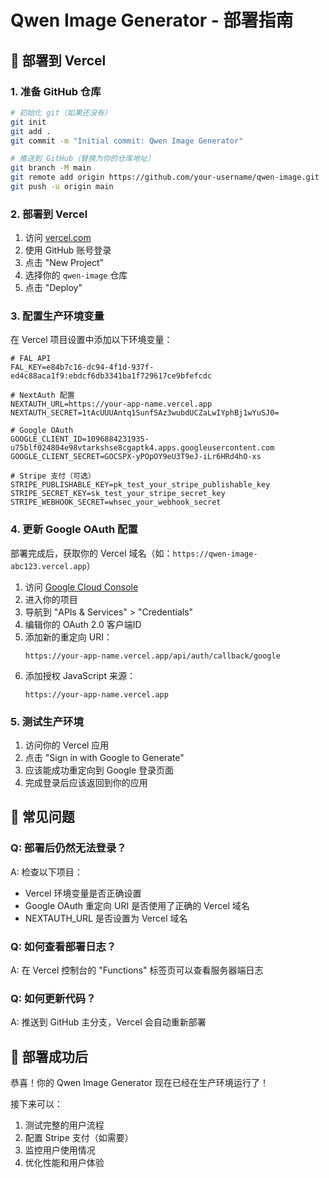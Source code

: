 # Qwen Image Generator - 部署指南

## 🎯 部署到 Vercel

### 1. 准备 GitHub 仓库

```bash
# 初始化 git（如果还没有）
git init
git add .
git commit -m "Initial commit: Qwen Image Generator"

# 推送到 GitHub（替换为你的仓库地址）
git branch -M main
git remote add origin https://github.com/your-username/qwen-image.git
git push -u origin main
```

### 2. 部署到 Vercel

1. 访问 [vercel.com](https://vercel.com)
2. 使用 GitHub 账号登录
3. 点击 "New Project"
4. 选择你的 `qwen-image` 仓库
5. 点击 "Deploy"

### 3. 配置生产环境变量

在 Vercel 项目设置中添加以下环境变量：

```env
# FAL API
FAL_KEY=e84b7c16-dc94-4f1d-937f-ed4c88aca1f9:ebdcf6db3341ba1f729617ce9bfefcdc

# NextAuth 配置
NEXTAUTH_URL=https://your-app-name.vercel.app
NEXTAUTH_SECRET=1tAcUUUAntq1SunfSAz3wubdUCZaLwIYphBj1wYuSJ0=

# Google OAuth
GOOGLE_CLIENT_ID=1096884231935-u75blf024804e98vtarkshse8cgaptk4.apps.googleusercontent.com
GOOGLE_CLIENT_SECRET=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

# Stripe 支付（可选）
STRIPE_PUBLISHABLE_KEY=pk_test_your_stripe_publishable_key
STRIPE_SECRET_KEY=sk_test_your_stripe_secret_key
STRIPE_WEBHOOK_SECRET=whsec_your_webhook_secret
```

### 4. 更新 Google OAuth 配置

部署完成后，获取你的 Vercel 域名（如：`https://qwen-image-abc123.vercel.app`）

1. 访问 [Google Cloud Console](https://console.cloud.google.com/)
2. 进入你的项目
3. 导航到 "APIs & Services" > "Credentials"
4. 编辑你的 OAuth 2.0 客户端ID
5. 添加新的重定向 URI：
   ```
   https://your-app-name.vercel.app/api/auth/callback/google
   ```
6. 添加授权 JavaScript 来源：
   ```
   https://your-app-name.vercel.app
   ```

### 5. 测试生产环境

1. 访问你的 Vercel 应用
2. 点击 "Sign in with Google to Generate"
3. 应该能成功重定向到 Google 登录页面
4. 完成登录后应该返回到你的应用

## 🔧 常见问题

### Q: 部署后仍然无法登录？
A: 检查以下项目：
- Vercel 环境变量是否正确设置
- Google OAuth 重定向 URI 是否使用了正确的 Vercel 域名
- NEXTAUTH_URL 是否设置为 Vercel 域名

### Q: 如何查看部署日志？
A: 在 Vercel 控制台的 "Functions" 标签页可以查看服务器端日志

### Q: 如何更新代码？
A: 推送到 GitHub 主分支，Vercel 会自动重新部署

## 🎉 部署成功后

恭喜！你的 Qwen Image Generator 现在已经在生产环境运行了！

接下来可以：
1. 测试完整的用户流程
2. 配置 Stripe 支付（如需要）
3. 监控用户使用情况
4. 优化性能和用户体验